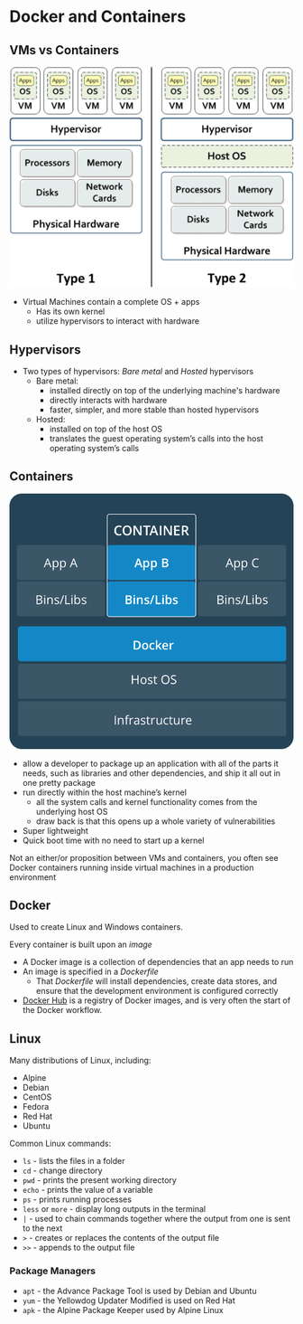# Docker and Containers

## VMs vs Containers

![Alt text](image.png)

- Virtual Machines contain a complete OS + apps
  - Has its own kernel
  - utilize hypervisors to interact with hardware

## Hypervisors

- Two types of hypervisors: *Bare metal* and *Hosted* hypervisors
  - Bare metal:
    - installed directly on top of the underlying machine's hardware
    - directly interacts with hardware
    - faster, simpler, and more stable than hosted hypervisors
  - Hosted:
    - installed on top of the host OS
    - translates the guest operating system’s calls into the host operating system’s calls

## Containers

![Alt text](image-1.png)

- allow a developer to package up an application with all of the parts it needs, such as libraries and other dependencies, and ship it all out in one pretty package
- run directly within the host machine’s kernel
  - all the system calls and kernel functionality comes from the underlying host OS
  - draw back is that this opens up a whole variety of vulnerabilities
- Super lightweight
- Quick boot time with no need to start up a kernel

Not an either/or proposition between VMs and containers, you often see Docker containers running inside virtual machines in a production environment

## Docker

Used to create Linux and Windows containers.

Every container is built upon an *image*

- A Docker image is a collection of dependencies that an app needs to run
- An image is specified in a *Dockerfile*
  - That *Dockerfile* will install dependencies, create data stores, and ensure that the development environment is configured correctly
- [Docker Hub](https://hub.docker.com/) is a registry of Docker images, and is very often the start of the Docker workflow.

## Linux

Many distributions of Linux, including:

- Alpine
- Debian
- CentOS
- Fedora
- Red Hat
- Ubuntu

Common Linux commands:

- `ls` - lists the files in a folder
- `cd` - change directory
- `pwd` - prints the present working directory
- `echo` - prints the value of a variable
- `ps` - prints running processes
- `less` or `more` - display long outputs in the terminal
- `|` - used to chain commands together where the output from one is sent to the next
- `>` - creates or replaces the contents of the output file
- `>>` - appends to the output file

### Package Managers

- `apt` - the Advance Package Tool is used by Debian and Ubuntu
- `yum` - the Yellowdog Updater Modified is used on Red Hat
- `apk` - the Alpine Package Keeper used by Alpine Linux
